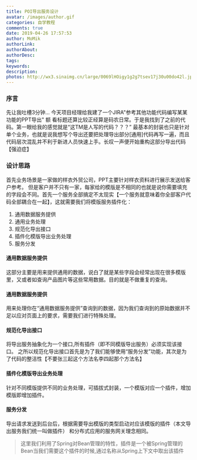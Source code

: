 ```yaml
---
title: POI导出服务设计
avatar: /images/author.gif
categories: 自学教程
comments: true
date: 2019-04-26 17:57:53
author: MoMik
authorLink:
authorAbout:
authorDesc:
tags:
keywords:
description:
photos: http://wx3.sinaimg.cn/large/0069lHOigy1g2g7tsev17j30u00do42l.jpg
---
```


### 序言
先让我吐槽3分钟...
今天项目经理给我建了一个JIRA"参考其他功能代码编写某某功能的PPT导出" 额 看标题还算比较正经算是码农日常。于是我找到了之前的代码。第一眼给我的感觉就是“这TM是人写的代码？？？” 最基本的封装也只是针对单个业务，也就是说我想写个导出还要把处理导出部分[通用]代码再写一遍，而且代码层次混乱并不利于新进人员快速上手。长叹一声便开始重构这部分导出代码【强迫症】
### 设计思路
首先业务场景是一家做的样衣外贸公司，PPT主要针对样衣资料进行展示发送给客户参考。
但是客户并不只有一家，每家给的模版是不相同的也就是说你需要填充的字段会不同。首先一个服务全部搞定不太现实【一个服务就意味着你全部客户代码全部耦合在一起】，这就需要我们将模版服务插件化：

1. 通用数据服务提供
2. 通用业务处理
3. 规范化导出接口
4. 插件化模版导出业务处理
5. 服务分发


#### 通用数据服务提供
这部分主要是用来提供通用的数据，说白了就是某些字段会经常出现在很多模版里，又或者如查询产品图片等这些常用数据。目的就是不做重复的查询。

#### 通用数据服务提供
用来处理你在“通用数据服务提供”查询到的数据，因为我们查询到的原始数据并不足以应对页面上的要求，需要我们进行特殊处理。

#### 规范化导出接口
将导出服务抽象化为一个接口,所有插件（即不同模版导出服务）必须实现该接口。
之所以规范化导出接口首先是为了我们能够使用“服务分发”功能，其次是为了代码的整洁性【不要张三起这个方法名李四起那个方法名】

#### 插件化模版导出业务处理
针对不同模版提供不同的业务处理，可插拔式封装，一个模版对应一个插件，增加模版即增加插件。

#### 服务分发
导出请求发送到后台后，根据需要导出模版的类型启动对应该模版的插件（本文导出服务我们统一叫做插件）
和分布式应用的服务网关理念相同。

> 这里我们利用了Spring对Bean管理的特性，插件是一个被Spring管理的Bean当我们需要这个插件的时候,通过名称从Spring上下文中取出该插件